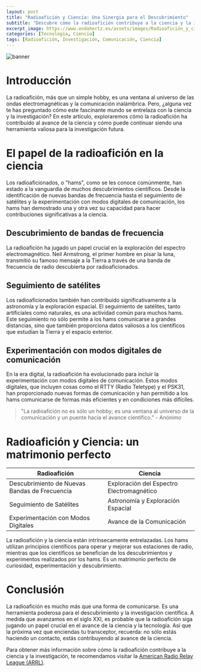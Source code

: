 ```yaml
---
layout: post
title: "Radioafición y Ciencia: Una Sinergia para el Descubrimiento"
subtitle: "Descubre cómo la radioafición contribuye a la ciencia y la investigación."
excerpt_image: https://www.ondahertz.es/assets/images/Radioafición_y_ciencia.png
categories: [Tecnología, Ciencia]
tags: [Radioafición, Investigación, Comunicación, Ciencia]
---
```


![banner](https://www.ondahertz.es/assets/images/Radioafición_y_ciencia.png "Imagen que muestra a un radioaficionado trabajando en su estación de radio, rodeado de equipos de comunicación y gráficos científicos, simbolizando la intersección entre la radioafición y la investigación científica.")

# Introducción

La radioafición, más que un simple hobby, es una ventana al universo de las ondas electromagnéticas y la comunicación inalámbrica. Pero, ¿alguna vez te has preguntado cómo este fascinante mundo se entrelaza con la ciencia y la investigación? En este artículo, exploraremos cómo la radioafición ha contribuido al avance de la ciencia y cómo puede continuar siendo una herramienta valiosa para la investigación futura.

# El papel de la radioafición en la ciencia

Los radioaficionados, o "hams", como se les conoce comúnmente, han estado a la vanguardia de muchos descubrimientos científicos. Desde la identificación de nuevas bandas de frecuencia hasta el seguimiento de satélites y la experimentación con modos digitales de comunicación, los hams han demostrado una y otra vez su capacidad para hacer contribuciones significativas a la ciencia.

## Descubrimiento de bandas de frecuencia

La radioafición ha jugado un papel crucial en la exploración del espectro electromagnético. Neil Armstrong, el primer hombre en pisar la luna, transmitió su famoso mensaje a la Tierra a través de una banda de frecuencia de radio descubierta por radioaficionados.

## Seguimiento de satélites

Los radioaficionados también han contribuido significativamente a la astronomía y la exploración espacial. El seguimiento de satélites, tanto artificiales como naturales, es una actividad común para muchos hams. Este seguimiento no sólo permite a los hams comunicarse a grandes distancias, sino que también proporciona datos valiosos a los científicos que estudian la Tierra y el espacio exterior.

## Experimentación con modos digitales de comunicación

En la era digital, la radioafición ha evolucionado para incluir la experimentación con modos digitales de comunicación. Estos modos digitales, que incluyen cosas como el RTTY (Radio Teletype) y el PSK31, han proporcionado nuevas formas de comunicación y han permitido a los hams comunicarse de formas más eficientes y en condiciones más difíciles.

> "La radioafición no es sólo un hobby; es una ventana al universo de la comunicación y un puente hacia el avance científico." - Anónimo

# Radioafición y Ciencia: un matrimonio perfecto

| **Radioafición** | **Ciencia** |
| --- | --- |
| Descubrimiento de Nuevas Bandas de Frecuencia | Exploración del Espectro Electromagnético |
| Seguimiento de Satélites | Astronomía y Exploración Espacial |
| Experimentación con Modos Digitales | Avance de la Comunicación |

La radioafición y la ciencia están intrínsecamente entrelazadas. Los hams utilizan principios científicos para operar y mejorar sus estaciones de radio, mientras que los científicos se benefician de los descubrimientos y experimentos realizados por los hams. Es un matrimonio perfecto de curiosidad, experimentación y descubrimiento.

# Conclusión

La radioafición es mucho más que una forma de comunicarse. Es una herramienta poderosa para el descubrimiento y la investigación científica. A medida que avanzamos en el siglo XXI, es probable que la radioafición siga jugando un papel crucial en el avance de la ciencia y la tecnología. Así que la próxima vez que enciendas tu transceptor, recuerda: no sólo estás haciendo un contacto, estás contribuyendo al avance de la ciencia.

Para obtener más información sobre cómo la radioafición contribuye a la ciencia y la investigación, te recomendamos visitar la [American Radio Relay League (ARRL)](http://www.arrl.org/).